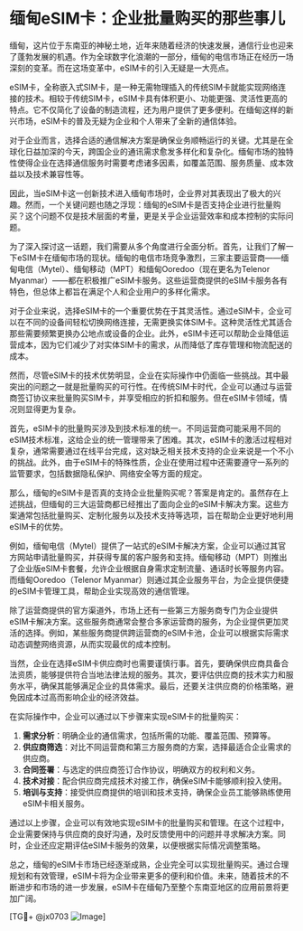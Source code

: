 # 缅甸eSIM卡：企业批量购买的那些事儿

缅甸，这片位于东南亚的神秘土地，近年来随着经济的快速发展，通信行业也迎来了蓬勃发展的机遇。作为全球数字化浪潮的一部分，缅甸的电信市场正在经历一场深刻的变革。而在这场变革中，eSIM卡的引入无疑是一大亮点。

eSIM卡，全称嵌入式SIM卡，是一种无需物理插入的传统SIM卡就能实现网络连接的技术。相较于传统SIM卡，eSIM卡具有体积更小、功能更强、灵活性更高的特点。它不仅简化了设备的制造流程，还为用户提供了更多便利。在缅甸这样的新兴市场，eSIM卡的普及无疑为企业和个人带来了全新的通信体验。

对于企业而言，选择合适的通信解决方案是确保业务顺畅运行的关键。尤其是在全球化日益加深的今天，跨国企业的通讯需求愈发多样化和复杂化。缅甸市场的独特性使得企业在选择通信服务时需要考虑诸多因素，如覆盖范围、服务质量、成本效益以及技术兼容性等。

因此，当eSIM卡这一创新技术进入缅甸市场时，企业界对其表现出了极大的兴趣。然而，一个关键问题也随之浮现：缅甸的eSIM卡是否支持企业进行批量购买？这个问题不仅是技术层面的考量，更是关乎企业运营效率和成本控制的实际问题。

为了深入探讨这一话题，我们需要从多个角度进行全面分析。首先，让我们了解一下eSIM卡在缅甸市场的现状。缅甸的电信市场竞争激烈，三家主要运营商——缅甸电信（Mytel）、缅甸移动（MPT）和缅甸Ooredoo（现在更名为Telenor Myanmar）——都在积极推广eSIM卡服务。这些运营商提供的eSIM卡服务各有特色，但总体上都旨在满足个人和企业用户的多样化需求。

对于企业来说，选择eSIM卡的一个重要优势在于其灵活性。通过eSIM卡，企业可以在不同的设备间轻松切换网络连接，无需更换实体SIM卡。这种灵活性尤其适合那些需要频繁更换办公地点或设备的企业。此外，eSIM卡还可以帮助企业降低运营成本，因为它们减少了对实体SIM卡的需求，从而降低了库存管理和物流配送的成本。

然而，尽管eSIM卡的技术优势明显，企业在实际操作中仍面临一些挑战。其中最突出的问题之一就是批量购买的可行性。在传统SIM卡时代，企业可以通过与运营商签订协议来批量购买SIM卡，并享受相应的折扣和服务。但在eSIM卡领域，情况则显得更为复杂。

首先，eSIM卡的批量购买涉及到技术标准的统一。不同运营商可能采用不同的eSIM技术标准，这给企业的统一管理带来了困难。其次，eSIM卡的激活过程相对复杂，通常需要通过在线平台完成，这对缺乏相关技术支持的企业来说是一个不小的挑战。此外，由于eSIM卡的特殊性质，企业在使用过程中还需要遵守一系列的监管要求，包括数据隐私保护、网络安全等方面的规定。

那么，缅甸的eSIM卡是否真的支持企业批量购买呢？答案是肯定的。虽然存在上述挑战，但缅甸的三大运营商都已经推出了面向企业的eSIM卡解决方案。这些方案通常包括批量购买、定制化服务以及技术支持等选项，旨在帮助企业更好地利用eSIM卡的优势。

例如，缅甸电信（Mytel）提供了一站式的eSIM卡解决方案，企业可以通过其官方网站申请批量购买，并获得专属的客户服务和支持。缅甸移动（MPT）则推出了企业版eSIM卡套餐，允许企业根据自身需求定制流量、通话时长等服务内容。而缅甸Ooredoo（Telenor Myanmar）则通过其企业服务平台，为企业提供便捷的eSIM卡管理工具，帮助企业实现高效的通信管理。

除了运营商提供的官方渠道外，市场上还有一些第三方服务商专门为企业提供eSIM卡解决方案。这些服务商通常会整合多家运营商的服务，为企业提供更加灵活的选择。例如，某些服务商提供跨运营商的eSIM卡池，企业可以根据实际需求动态调整网络资源，从而实现最优的成本控制。

当然，企业在选择eSIM卡供应商时也需要谨慎行事。首先，要确保供应商具备合法资质，能够提供符合当地法律法规的服务。其次，要评估供应商的技术实力和服务水平，确保其能够满足企业的具体需求。最后，还要关注供应商的价格策略，避免因成本过高而影响企业的经济效益。

在实际操作中，企业可以通过以下步骤来实现eSIM卡的批量购买：

1. **需求分析**：明确企业的通信需求，包括所需的功能、覆盖范围、预算等。
2. **供应商筛选**：对比不同运营商和第三方服务商的方案，选择最适合企业需求的供应商。
3. **合同签署**：与选定的供应商签订合作协议，明确双方的权利和义务。
4. **技术对接**：配合供应商完成技术对接工作，确保eSIM卡能够顺利投入使用。
5. **培训与支持**：接受供应商提供的培训和技术支持，确保企业员工能够熟练使用eSIM卡相关服务。

通过以上步骤，企业可以有效地实现eSIM卡的批量购买和管理。在这个过程中，企业需要保持与供应商的良好沟通，及时反馈使用中的问题并寻求解决方案。同时，企业还应定期评估eSIM卡服务的效果，以便根据实际情况调整策略。

总之，缅甸的eSIM卡市场已经逐渐成熟，企业完全可以实现批量购买。通过合理规划和有效管理，eSIM卡将为企业带来更多的便利和价值。未来，随着技术的不断进步和市场的进一步发展，eSIM卡在缅甸乃至整个东南亚地区的应用前景将更加广阔。

[TG💪+ @jx0703 ![Image](https://github.com/user-attachments/assets/dbca1d08-cadb-493c-b0ec-ad6f7a83f270)]